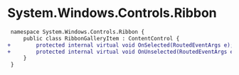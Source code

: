 # System.Windows.Controls.Ribbon

``` diff
 namespace System.Windows.Controls.Ribbon {
     public class RibbonGalleryItem : ContentControl {
+        protected internal virtual void OnSelected(RoutedEventArgs e);
+        protected internal virtual void OnUnselected(RoutedEventArgs e);
     }
 }
```

